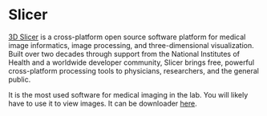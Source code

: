 # Slicer

[3D Slicer](https://www.slicer.org) is a cross-platform open source software platform for medical image informatics, 
image processing, and three-dimensional visualization. Built over two decades through support from the National 
Institutes of Health and a worldwide developer community, Slicer brings free, powerful cross-platform processing tools
to physicians, researchers, and the general public.

It is the most used software for medical imaging in the lab. You will likely have to use it to view images. It can 
be downloader [here](https://download.slicer.org).